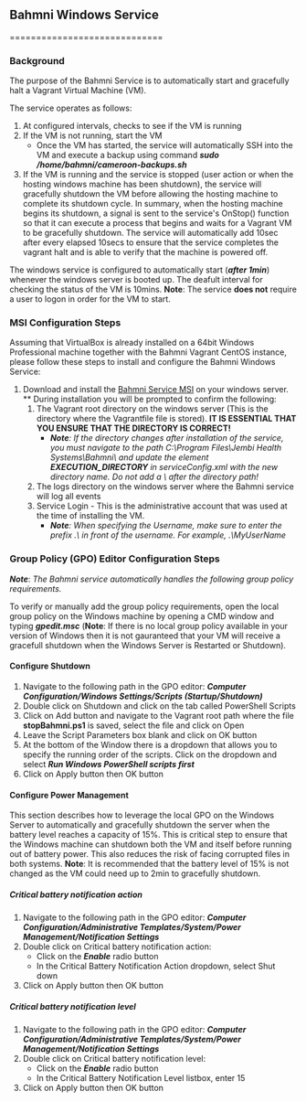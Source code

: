 ## Bahmni Windows Service
=============================

### Background
The purpose of the Bahmni Service is to automatically start and gracefully halt a Vagrant Virtual Machine (VM). 

The service operates as follows:

1. At configured intervals, checks to see if the VM is running
1. If the VM is not running, start the VM
    * Once the VM has started, the service will automatically SSH into the VM and execute a backup using command __*sudo /home/bahmni/cameroon-backups.sh*__
1. If the VM is running and the service is stopped (user action or when the hosting windows machine has been shutdown), the service will gracefully shutdown the VM before allowing the hosting machine to complete its shutdown cycle. In summary, when the hosting machine begins its shutdown, a signal is sent to the service's OnStop() function so that it can execute a process that begins and waits for a Vagrant VM to be gracefully shutdown. The service will automatically add 10sec after every elapsed 10secs to ensure that the service completes the vagrant halt and is able to verify that the machine is powered off.

The windows service is configured to automatically start (__*after 1min*__) whenever the windows server is booted up. The deafult interval for checking the status of the VM is 10mins. __Note__: The service __does not__ require a user to logon in order for the VM to start. 

### MSI Configuration Steps
Assuming that VirtualBox is already installed on a 64bit Windows Professional machine together with the Bahmni Vagrant CentOS instance, please follow these steps to install and configure the Bahmni Windows Service:

1. Download and install the [Bahmni Service MSI](https://github.com/jembi/cameroon-openmrs-module-bahmniapps/releases/download/v1.5.0/Bahmni.Service.msi) on your windows server.
   **  During installation you will be prompted to confirm the following:
      1. The Vagrant root directory on the windows server (This is the directory where the Vagrantfile file is stored). __IT IS ESSENTIAL THAT YOU ENSURE THAT THE DIRECTORY IS CORRECT!__
         * *__Note__: If the directory changes after installation of the service, you must navigate to the path C:\Program Files\Jembi Health Systems\Bahmni\ and update the element __EXECUTION_DIRECTORY__ in serviceConfig.xml with the new directory name. Do not add a \ after the directory path!*
      1. The logs directory on the windows server where the Bahmni service will log all events
      1. Service Login - This is the administrative account that was used at the time of installing the VM. 
          * *__Note__: When specifying the Username, make sure to enter the prefix .\ in front of the username. For example, .\MyUserName*

### Group Policy (GPO) Editor Configuration Steps
__*Note*__: *The Bahmni service automatically handles the following group policy requirements.*

To verify or manually add the group policy requirements, open the local group policy on the Windows machine by opening a CMD window and typing __*gpedit.msc*__ (__Note__: If there is no local group policy available in your version of Windows then it is not gauranteed that your VM will receive a gracefull shutdown when the Windows Server is Restarted or Shutdown).

#### Configure Shutdown
1. Navigate to the following path in the GPO editor: __*Computer Configuration/Windows Settings/Scripts (Startup/Shutdown)*__
1. Double click on Shutdown and click on the tab called PowerShell Scripts
1. Click on Add button and navigate to the Vagrant root path where the file __stopBahmni.ps1__ is saved, select the file and click on Open
1. Leave the Script Parameters box blank and click on OK button
1. At the bottom of the Window there is a dropdown that allows you to specify the running order of the scripts. Click on the dropdown and select __*Run Windows PowerShell scripts first*__
1. Click on Apply button then OK button

#### Configure Power Management
This section describes how to leverage the local GPO on the Windows Server to automatically and gracefully shutdown the server when the battery level reaches a capacity of 15%. This is critical step to ensure that the Windows machine can shutdown both the VM and itself before running out of battery power. This also reduces the risk of facing corrupted files in both systems. __Note__: It is recommended that the battery level of 15% is not changed as the VM could need up to 2min to gracefully shutdown.

##### Critical battery notification action
1.  Navigate to the following path in the GPO editor: __*Computer Configuration/Administrative Templates/System/Power Management/Notification Settings*__
1.  Double click on Critical battery notification action:
    *  Click on the __*Enable*__ radio button
    *  In the Critical Battery Notification Action dropdown, select Shut down
3.  Click on Apply button then OK button

##### Critical battery notification level
1.  Navigate to the following path in the GPO editor: __*Computer Configuration/Administrative Templates/System/Power Management/Notification Settings*__
1.  Double click on Critical battery notification level:
    *  Click on the __*Enable*__ radio button
    *  In the Critical Battery Notification Level listbox, enter 15
3.  Click on Apply button then OK button
